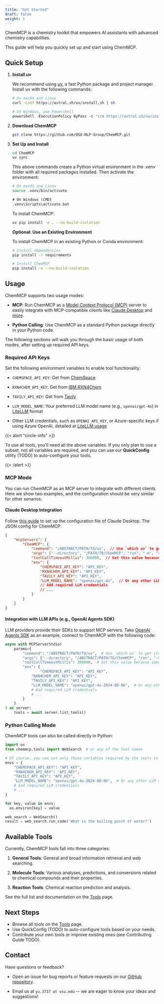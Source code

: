 ```yaml
---
title: "Get Started"
draft: false
weight: 1
---
```


ChemMCP is a chemistry toolkit that empowers AI assistants with advanced chemistry capabilities.

This guide will help you quickly set up and start using ChemMCP.

## Quick Setup

1. **Install uv**

   We recommend using [uv](https://github.com/astral-sh/uv), a fast Python package and project manager. Install uv with the following commands:

   ```bash
   # On macOS and Linux
   curl -LsSf https://astral.sh/uv/install.sh | sh
   ```
   ```powershell
   # On Windows, use Powershell
   powershell -ExecutionPolicy ByPass -c "irm https://astral.sh/uv/install.ps1 | iex"
   ```

2. **Download ChemMCP**

   ```bash
   git clone https://github.com/OSU-NLP-Group/ChemMCP.git
   ```
   
3. **Set Up and Install**

   ```bash
   cd ChemMCP
   uv sync
   ```

   This above commands create a Python virtual environment in the .venv folder with all required packages installed. Then activate the environment:

   ```bash
   # On macOS and Linux
   source .venv/bin/activate
   ```

   ```cmd
   # On Windows (CMD)
   .venv\Scripts\activate.bat
   ```
   
   To install ChemMCP:
   
   ```bash
   uv pip install -e . --no-build-isolation
   ```

   **Optional: Use an Existing Environment**
   
   To install ChemMCP in an existing Python or Conda environment:
   
   ```bash
   # Install dependencies
   pip install -r requirements
   
   # Install ChemMCP
   pip install -e --no-build-isolation
   ```


## Usage

ChemMCP supports two usage modes:

- **MCP**: Run ChemMCP as a [Model Context Protocol (MCP)](https://modelcontextprotocol.io/introduction) server to easily integrate with MCP-compatible clients like [Claude Desktop](https://github.com/punkpeye/awesome-mcp-clients) and [more](https://github.com/punkpeye/awesome-mcp-clients).

- **Python Calling**: Use ChemMCP as a standard Python package directly in your Python code.

The following sections will walk you through the basic usage of both modes, after setting up required API keys. 

### Required API Keys

Set the following environment variables to enable tool functionality:

- `CHEMSPACE_API_KEY`: Get from [ChemSpace](https://chem-space.com/)

- `RXN4CHEM_API_KEY`: Get from [IBM RXN4Chem](https://rxn.res.ibm.com)

- `TAVILY_API_KEY`: Get from [Tavily](https://tavily.com/)

- `LLM_MODEL_NAME`: Your preferred LLM model name (e.g., `openai/gpt-4o`) in [LiteLLM](https://docs.litellm.ai/docs/#basic-usage) format

- Other LLM credentials, such as `OPENAI_API_KEY`, or Azure-specific keys if using Azure OpenAI, detailed at [LiteLLM usage](https://docs.litellm.ai/docs/#basic-usage)


{{< alert "circle-info" >}}

To use all tools, you'll need all the above variables. If you only plan to use a subset, not all variables are required, and you can use our **QuickConfig** utility (TODO) to auto-configure your tools.

{{< /alert >}}

### MCP Mode

You can run ChemMCP as an MCP server to integrate with different clients. Here we show two examples, and the configuration should be very similar for other senarios.

#### Claude Desktop Integration

Follow [this guide](https://modelcontextprotocol.io/quickstart/server#testing-your-server-with-claude-for-desktop) to set up the configuration file of Claude Desktop. The JSON config for ChemMCP:

```json
{
    "mcpServers": {
        "ChemMCP": {
            "command": "/ABSTRACT/PATH/TO/uv",  // Use `which uv` to get its path
            "args": ["--directory", "/PATH/TO/ChemMCP", "run", "-m", "chemmcp"],
            "toolCallTimeoutMillis": 300000,  // Set this value because some tools may be slow in response of requests
            "env": {
                "CHEMSPACE_API_KEY": "API_KEY",
                "RXN4CHEM_API_KEY": "API_KEY",
                "TAVILY_API_KEY": "API_KEY",
                "LLM_MODEL_NAME": "openai/gpt-4o",  // Or any other LLM names supported by LiteLLM
                // Add required LLM credentials
                // ...
            }
        }
    }
}
```

#### Integration with LLM APIs (e.g., OpenAI Agents SDK)

LLM providers provide their SDKs to support MCP servers. Take [OpenAI Agents SDK](https://openai.github.io/openai-agents-python/mcp/) as an example, connect to ChemMCP with the following code:

```python
async with MCPServerStdio(
    params={
        "command": "/ABSTRACT/PATH/TO/uv",  # Use `which uv` to get its path
        "args": ["--directory", "/ABSTRACT/PATH/TO/ChemMCP", "run", "-m", "chemmcp"],
        "toolCallTimeoutMillis": 300000,  # Set this value because some tools may be slow in response of requests
        "env": {
        		"CHEMSPACE_API_KEY": "API_KEY",
            "RXN4CHEM_API_KEY": "API_KEY",
            "TAVILY_API_KEY": "API_KEY",
            "LLM_MODEL_NAME": "openai/gpt-4o-2024-08-06",  # Or any other LLM names supported by LiteLLM
          	# Aad required LLM credentials
          	# ...
        }
    }
) as server:
    tools = await server.list_tools()
```

### Python Calling Mode

ChemMCP tools can also be called directly in Python:

```python
import os
from chemmcp.tools import WebSearch  # or any of the tool names

# Of course, you can set only those variables required by the tools to use
envs = {
    "CHEMSPACE_API_KEY": "API_KEY",
    "RXN4CHEM_API_KEY": "API_KEY",
    "TAVILY_API_KEY": "API_KEY",
    "LLM_MODEL_NAME": "openai/gpt-4o-2024-08-06",  # Or any other LLM names supported by LiteLLM
    # Aad required LLM credentials
    # ...
}

for key, value in envs:
  os.environ[key] = value

web_search = WebSearch()
result = web_search.run_code('What is the boiling point of water?')
```

## Available Tools

Currently, ChemMCP tools fall into three categories:

1. **General Tools**: General and broad information retrieval and web searching.
   
2. **Molecule Tools**: Various analyses, predictions, and conversions related to chemical compounds and their properties.
   
3. **Reaction Tools**: Chemical reaction prediction and analysis.

See the full list and documentation on the [Tools](/tools) page.

## Next Steps

- Browse all tools on the [Tools](/tools) page.
- Use QuickConfig (TODO) to auto-configure tools based on your needs.
- Contribute your own tools or improve existing ones (see Contributing Guide TODO).

## Contact

Have questions or feedback?
- Open an issue for bug reports or feature requests on our [GitHub repository](https://github.com/OSU-NLP-Group/ChemMCP).

- Email us at `yu.3737 at osu.edu` -- we are eager to know your ideas and suggestions!